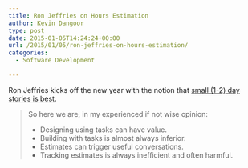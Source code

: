 ```yaml
---
title: Ron Jeffries on Hours Estimation
author: Kevin Dangoor
type: post
date: 2015-01-05T14:24:24+00:00
url: /2015/01/05/ron-jeffries-on-hours-estimation/
categories:
  - Software Development

---
```

Ron Jeffries kicks off the new year with the notion that [small (1-2) day stories is best][1].

> So here we are, in my experienced if not wise opinion:
> 
>   * Designing using tasks can have value.
>   * Building with tasks is almost always inferior.
>   * Estimates can trigger useful conversations.
>   * Tracking estimates is always inefficient and often harmful.

 [1]: http://ronjeffries.com/articles/2015-01-02-hours-estimation/article.html